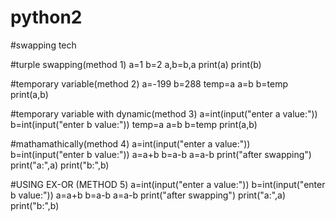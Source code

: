 # python2
#swapping tech

#turple swapping(method 1)
a=1
b=2
a,b=b,a
print(a)
print(b)

#temporary variable(method 2)
a=-199
b=288
temp=a
a=b
b=temp
print(a,b)

#temporary variable with dynamic(method 3)
a=int(input("enter a value:"))
b=int(input("enter b value:"))
temp=a
a=b
b=temp
print(a,b)


#mathamathically(method 4)
a=int(input("enter a value:"))
b=int(input("enter b value:"))
a=a+b
b=a-b
a=a-b
print("after swapping")
print("a:",a)
print("b:",b)

#USING EX-OR (METHOD 5)
a=int(input("enter a value:"))
b=int(input("enter b value:"))
a=a+b
b=a-b
a=a-b
print("after swapping")
print("a:",a)
print("b:",b)

